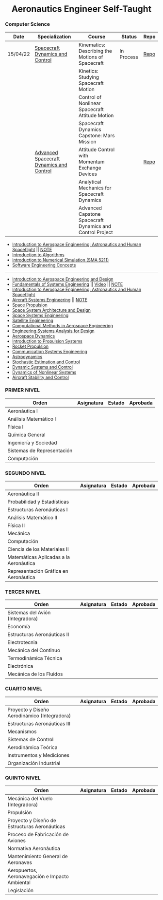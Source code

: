 <h1 align="center"> Aeronautics Engineer Self-Taught </b> </h1>

### Computer Science

|Date      | Specialization	                | Course	    |   Status | Repo | 
|--------- | ------------------------------ |-------------|   ------ |------ | 
| 15/04/22 | [Spacecraft Dynamics and Control](https://www.coursera.org/specializations/spacecraft-dynamics-control) | Kinematics: Describing the Motions of Spacecraft | In Process | [Repo](Spacecraft_Dynamics_and_Control/) | 
|  |  | Kinetics: Studying Spacecraft Motion |   |  | 
|  |  | Control of Nonlinear Spacecraft Attitude Motion |   |  | 
|  |  | Spacecraft Dynamics Capstone: Mars Mission |   |  | 
|   | [Advanced Spacecraft Dynamics and Control](https://www.coursera.org/specializations/advanced-spacecraft-dynamics-control) | Attitude Control with Momentum Exchange Devices |   | [Repo](Advanced_Spacecraft_Dynamics/)  | 
|  |  | Analytical Mechanics for Spacecraft Dynamics |   |  | 
|  |  | Advanced Capstone Spacecraft Dynamics and Control Project |   |  | 

  - [Introduction to Aerospace Engineering: Astronautics and Human Spaceflight](https://www.edx.org/es/course/introduction-to-aerospace-engineering-astronautics) || [NOTE](https://github.com/FernandoFH/Aeronautics-Engineer-Self-Taught/blob/main/Intro_Aerospace_Engineering.md)
- [Introduction to Algorithms ](https://ocw.mit.edu/courses/6-006-introduction-to-algorithms-fall-2011/) 
- [Introduction to Numerical Simulation (SMA 5211)](https://ocw.mit.edu/courses/electrical-engineering-and-computer-science/6-336j-introduction-to-numerical-simulation-sma-5211-fall-2003/index.htm) 
- [Software Engineering Concepts](https://ocw.mit.edu/courses/aeronautics-and-astronautics/16-355j-software-engineering-concepts-fall-2005/index.htm) 
------ 
- [Introduction to Aerospace Engineering and Design](https://ocw.mit.edu/courses/aeronautics-and-astronautics/16-00-introduction-to-aerospace-engineering-and-design-spring-2003/) 
- [Fundamentals of Systems Engineering](https://ocw.mit.edu/courses/aeronautics-and-astronautics/16-842-fundamentals-of-systems-engineering-fall-2015/) || [Video](https://www.youtube.com/playlist?list=PLUl4u3cNGP60jIMmB53zl6awCKMnABhYx) || [NOTE](https://github.com/FernandoFH/Aeronautics-Engineer-Self-Taught/blob/main/Fundamentals_Systems_Engineering.md) 
- [Introduction to Aerospace Engineering: Astronautics and Human Spaceflight](https://ocw.mit.edu/courses/6-046j-introduction-to-algorithms-sma-5503-fall-2005/)
- [Aircraft Systems Engineering](https://ocw.mit.edu/courses/aeronautics-and-astronautics/16-885j-aircraft-systems-engineering-fall-2005/) || [NOTE](https://github.com/FernandoFH/Aeronautics-Engineer-Self-Taught/blob/main/Aircraft_Systems_Engineering.md)
- [Space Propulsion](https://ocw.mit.edu/courses/aeronautics-and-astronautics/16-522-space-propulsion-spring-2015/index.htm) 
- [Space System Architecture and Design](https://ocw.mit.edu/courses/aeronautics-and-astronautics/16-892j-space-system-architecture-and-design-fall-2004/index.htm) 
- [Space Systems Engineering](https://ocw.mit.edu/courses/aeronautics-and-astronautics/16-89j-space-systems-engineering-spring-2007/index.htm) 
- [Satellite Engineering](https://ocw.mit.edu/courses/aeronautics-and-astronautics/16-851-satellite-engineering-fall-2003/index.htm) 
- [Computational Methods in Aerospace Engineering](https://ocw.mit.edu/courses/aeronautics-and-astronautics/16-90-computational-methods-in-aerospace-engineering-spring-2014/) 
- [Engineering Systems Analysis for Design](https://ocw.mit.edu/courses/engineering-systems-division/esd-71-engineering-systems-analysis-for-design-fall-2008/) 
- [Aerospace Dynamics](https://ocw.mit.edu/courses/aeronautics-and-astronautics/16-61-aerospace-dynamics-spring-2003/index.htm) 
- [Introduction to Propulsion Systems](https://ocw.mit.edu/courses/aeronautics-and-astronautics/16-50-introduction-to-propulsion-systems-spring-2012/) 
- [Rocket Propulsion](https://ocw.mit.edu/courses/aeronautics-and-astronautics/16-512-rocket-propulsion-fall-2005/index.htm) 
- [Communication Systems Engineering](https://ocw.mit.edu/courses/aeronautics-and-astronautics/16-36-communication-systems-engineering-spring-2009/) 
- [Astrodynamics](https://ocw.mit.edu/courses/aeronautics-and-astronautics/16-346-astrodynamics-fall-2008/index.htm) 
- [Stochastic Estimation and Control](https://ocw.mit.edu/courses/aeronautics-and-astronautics/16-322-stochastic-estimation-and-control-fall-2004/) 
- [Dynamic Systems and Control](https://ocw.mit.edu/courses/electrical-engineering-and-computer-science/6-241j-dynamic-systems-and-control-spring-2011/index.htm) 
- [Dynamics of Nonlinear Systems](https://ocw.mit.edu/courses/electrical-engineering-and-computer-science/6-243j-dynamics-of-nonlinear-systems-fall-2003/index.htm)
- [Aircraft Stability and Control](https://ocw.mit.edu/courses/aeronautics-and-astronautics/16-333-aircraft-stability-and-control-fall-2004/) 



### PRIMER NIVEL
|Orden | Asignatura	| Estado  | Aprobada | 	 
|----- | ---------- |---------|--------- |  
| Aeronáutica I	|            |         |          |  
| Análisis Matemático I		|            |         |          |  
| Física I |            |         |          |  
| Química General		|            |         |          |  
| Ingeniería y Sociedad			|            |         |          |  
| Sistemas de Representación			|            |         |          |  
| Computación				|            |         |          |  

### SEGUNDO NIVEL
|Orden | Asignatura	| Estado  | Aprobada | 	 
|----- | ---------- |---------|--------- |  
| Aeronáutica II	|            |         |          |  
| Probabilidad y Estadísticas		|            |         |          |  
| Estructuras Aeronáuticas I |            |         |          |  
| Análisis Matemático II	|            |         |          |  
| Física II			|            |         |          |  
| Mecánica 			|            |         |          |  
| Computación				|            |         |          |  
| Ciencia de los Materiales II |            |         |          |  
| Matemáticas Aplicadas a la Aeronáutica		|            |         |          |  
| Representación Gráfica en Aeronáutica				|            |         |          |  

### TERCER NIVEL
|Orden | Asignatura	| Estado  | Aprobada | 	 
|----- | ---------- |---------|--------- |  
| Sistemas del Avión (Integradora)	|            |         |          |  
| Economía		|            |         |          |  
| Estructuras Aeronáuticas II |            |         |          |  
| Electrotecnia	|            |         |          |  
| Mecánica del Continuo	|            |         |          |  
| Termodinámica Técnica 			|            |         |          |  
| Electrónica				|            |         |          |  
| Mecánica de los Fluidos |            |         |          |  

### CUARTO NIVEL
|Orden | Asignatura	| Estado  | Aprobada | 	 
|----- | ---------- |---------|--------- |  
| Proyecto y Diseño Aerodinámico (Integradora)	|            |         |          |  
| Estructuras Aeronáuticas III		|            |         |          |  
| Mecanismos |            |         |          |  
| Sistemas de Control	|            |         |          |  
| Aerodinámica Teórica	|            |         |          |  
| Instrumentos y Mediciones			|            |         |          |  
| Organización Industrial			|            |         |          |  

### QUINTO NIVEL
|Orden | Asignatura	| Estado  | Aprobada | 	 
|----- | ---------- |---------|--------- |  
| Mecánica del Vuelo (Integradora)	|            |         |          |  
| Propulsión		|            |         |          |  
| Proyecto y Diseño de Estructuras Aeronáuticas |            |         |          |  
| Proceso de Fabricación de Aviones	|            |         |          |  
| Normativa Aeronáutica		|            |         |          |  
| Mantenimiento General de Aeronaves			|            |         |          |  
| Aeropuertos, Aeronavegación e Impacto Ambiental		|            |         |          |  
| Legislación	|            |         |          |  
